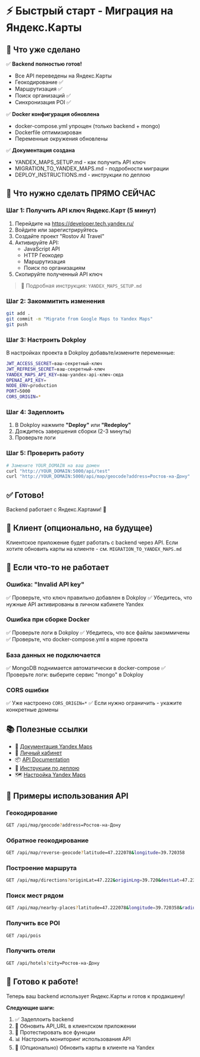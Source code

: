 # ⚡ Быстрый старт - Миграция на Яндекс.Карты

## 🎯 Что уже сделано

✅ **Backend полностью готов!**
- Все API переведены на Яндекс.Карты
- Геокодирование ✅
- Маршрутизация ✅  
- Поиск организаций ✅
- Синхронизация POI ✅

✅ **Docker конфигурация обновлена**
- docker-compose.yml упрощен (только backend + mongo)
- Dockerfile оптимизирован
- Переменные окружения обновлены

✅ **Документация создана**
- YANDEX_MAPS_SETUP.md - как получить API ключ
- MIGRATION_TO_YANDEX_MAPS.md - подробности миграции
- DEPLOY_INSTRUCTIONS.md - инструкции по деплою

## 🚀 Что нужно сделать ПРЯМО СЕЙЧАС

### Шаг 1: Получить API ключ Яндекс.Карт (5 минут)

1. Перейдите на https://developer.tech.yandex.ru/
2. Войдите или зарегистрируйтесь
3. Создайте проект "Rostov AI Travel"
4. Активируйте API:
   - JavaScript API
   - HTTP Геокодер
   - Маршрутизация
   - Поиск по организациям
5. Скопируйте полученный API ключ

> 📖 Подробная инструкция: `YANDEX_MAPS_SETUP.md`

### Шаг 2: Закоммитить изменения

```bash
git add .
git commit -m "Migrate from Google Maps to Yandex Maps"
git push
```

### Шаг 3: Настроить Dokploy

В настройках проекта в Dokploy добавьте/измените переменные:

```bash
JWT_ACCESS_SECRET=ваш-секретный-ключ
JWT_REFRESH_SECRET=ваш-секретный-ключ
YANDEX_MAPS_API_KEY=ваш-yandex-api-ключ-сюда
OPENAI_API_KEY=
NODE_ENV=production
PORT=5000
CORS_ORIGIN=*
```

### Шаг 4: Задеплоить

1. В Dokploy нажмите **"Deploy"** или **"Redeploy"**
2. Дождитесь завершения сборки (2-3 минуты)
3. Проверьте логи

### Шаг 5: Проверить работу

```bash
# Замените YOUR_DOMAIN на ваш домен
curl "http://YOUR_DOMAIN:5000/api/test"
curl "http://YOUR_DOMAIN:5000/api/map/geocode?address=Ростов-на-Дону"
```

## ✅ Готово!

Backend работает с Яндекс.Картами! 🎉

## 📱 Клиент (опционально, на будущее)

Клиентское приложение будет работать с backend через API.
Если хотите обновить карты на клиенте - см. `MIGRATION_TO_YANDEX_MAPS.md`

## 🐛 Если что-то не работает

### Ошибка: "Invalid API key"
✅ Проверьте, что ключ правильно добавлен в Dokploy
✅ Убедитесь, что нужные API активированы в личном кабинете Yandex

### Ошибка при сборке Docker
✅ Проверьте логи в Dokploy
✅ Убедитесь, что все файлы закоммичены
✅ Проверьте, что docker-compose.yml в корне проекта

### База данных не подключается
✅ MongoDB поднимается автоматически в docker-compose
✅ Проверьте логи: выберите сервис "mongo" в Dokploy

### CORS ошибки
✅ Уже настроено `CORS_ORIGIN=*`
✅ Если нужно ограничить - укажите конкретные домены

## 📚 Полезные ссылки

- 📘 [Документация Yandex Maps](https://yandex.ru/dev/maps/)
- 🔑 [Личный кабинет](https://developer.tech.yandex.ru/)
- 📦 [API Documentation](./back/API_DOCUMENTATION.md)
- 🚀 [Инструкции по деплою](./DEPLOY_INSTRUCTIONS.md)
- 🗺️ [Настройка Yandex Maps](./YANDEX_MAPS_SETUP.md)

## 💬 Примеры использования API

### Геокодирование
```bash
GET /api/map/geocode?address=Ростов-на-Дону
```

### Обратное геокодирование  
```bash
GET /api/map/reverse-geocode?latitude=47.222078&longitude=39.720358
```

### Построение маршрута
```bash
GET /api/map/directions?originLat=47.222&originLng=39.720&destLat=47.235&destLng=39.712&mode=driving
```

### Поиск мест рядом
```bash
GET /api/map/nearby-places?latitude=47.222078&longitude=39.720358&radius=5000&type=ресторан
```

### Получить все POI
```bash
GET /api/pois
```

### Получить отели
```bash
GET /api/hotels?city=Ростов-на-Дону
```

## 🎉 Готово к работе!

Теперь ваш backend использует Яндекс.Карты и готов к продакшену!

**Следующие шаги:**
1. ✅ Задеплоить backend
2. 📱 Обновить API_URL в клиентском приложении
3. 🧪 Протестировать все функции
4. 📊 Настроить мониторинг использования API
5. 🎨 (Опционально) Обновить карты в клиенте на Yandex

